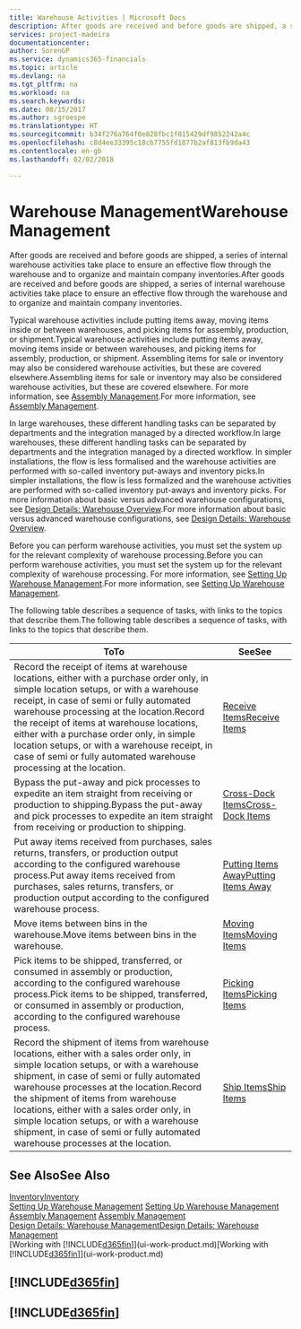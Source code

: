```yaml
---
title: Warehouse Activities | Microsoft Docs
description: After goods are received and before goods are shipped, a series of internal warehouse activities take place to ensure an effective flow through the warehouse and to organize and maintain company inventories.
services: project-madeira
documentationcenter: 
author: SorenGP
ms.service: dynamics365-financials
ms.topic: article
ms.devlang: na
ms.tgt_pltfrm: na
ms.workload: na
ms.search.keywords: 
ms.date: 08/15/2017
ms.author: sgroespe
ms.translationtype: HT
ms.sourcegitcommit: b34f276a764f0e828fbc1f015429df9852242a4c
ms.openlocfilehash: c8d4ee33395c18cb7755fd1877b2af813fb9da43
ms.contentlocale: en-gb
ms.lasthandoff: 02/02/2018

---
```

# <a name="warehouse-management"></a><span data-ttu-id="f30fb-103">Warehouse Management</span><span class="sxs-lookup"><span data-stu-id="f30fb-103">Warehouse Management</span></span>
<span data-ttu-id="f30fb-104">After goods are received and before goods are shipped, a series of internal warehouse activities take place to ensure an effective flow through the warehouse and to organize and maintain company inventories.</span><span class="sxs-lookup"><span data-stu-id="f30fb-104">After goods are received and before goods are shipped, a series of internal warehouse activities take place to ensure an effective flow through the warehouse and to organize and maintain company inventories.</span></span>

<span data-ttu-id="f30fb-105">Typical warehouse activities include putting items away, moving items inside or between warehouses, and picking items for assembly, production, or shipment.</span><span class="sxs-lookup"><span data-stu-id="f30fb-105">Typical warehouse activities include putting items away, moving items inside or between warehouses, and picking items for assembly, production, or shipment.</span></span> <span data-ttu-id="f30fb-106">Assembling items for sale or inventory may also be considered warehouse activities, but these are covered elsewhere.</span><span class="sxs-lookup"><span data-stu-id="f30fb-106">Assembling items for sale or inventory may also be considered warehouse activities, but these are covered elsewhere.</span></span> <span data-ttu-id="f30fb-107">For more information, see [Assembly Management](assembly-assemble-items.md).</span><span class="sxs-lookup"><span data-stu-id="f30fb-107">For more information, see [Assembly Management](assembly-assemble-items.md).</span></span>  

<span data-ttu-id="f30fb-108">In large warehouses, these different handling tasks can be separated by departments and the integration managed by a directed workflow.</span><span class="sxs-lookup"><span data-stu-id="f30fb-108">In large warehouses, these different handling tasks can be separated by departments and the integration managed by a directed workflow.</span></span> <span data-ttu-id="f30fb-109">In simpler installations, the flow is less formalised and the warehouse activities are performed with so-called inventory put-aways and inventory picks.</span><span class="sxs-lookup"><span data-stu-id="f30fb-109">In simpler installations, the flow is less formalized and the warehouse activities are performed with so-called inventory put-aways and inventory picks.</span></span> <span data-ttu-id="f30fb-110">For more information about basic versus advanced warehouse configurations, see [Design Details: Warehouse Overview](design-details-warehouse-overview.md).</span><span class="sxs-lookup"><span data-stu-id="f30fb-110">For more information about basic versus advanced warehouse configurations, see [Design Details: Warehouse Overview](design-details-warehouse-overview.md).</span></span>

<span data-ttu-id="f30fb-111">Before you can perform warehouse activities, you must set the system up for the relevant complexity of warehouse processing.</span><span class="sxs-lookup"><span data-stu-id="f30fb-111">Before you can perform warehouse activities, you must set the system up for the relevant complexity of warehouse processing.</span></span> <span data-ttu-id="f30fb-112">For more information, see [Setting Up Warehouse Management](warehouse-setup-warehouse.md).</span><span class="sxs-lookup"><span data-stu-id="f30fb-112">For more information, see [Setting Up Warehouse Management](warehouse-setup-warehouse.md).</span></span>

 <span data-ttu-id="f30fb-113">The following table describes a sequence of tasks, with links to the topics that describe them.</span><span class="sxs-lookup"><span data-stu-id="f30fb-113">The following table describes a sequence of tasks, with links to the topics that describe them.</span></span>   

|<span data-ttu-id="f30fb-114">**To**</span><span class="sxs-lookup"><span data-stu-id="f30fb-114">**To**</span></span>|<span data-ttu-id="f30fb-115">**See**</span><span class="sxs-lookup"><span data-stu-id="f30fb-115">**See**</span></span>|  
|------------|-------------|  
|<span data-ttu-id="f30fb-116">Record the receipt of items at warehouse locations, either with a purchase order only, in simple location setups, or with a warehouse receipt, in case of semi or fully automated warehouse processing at the location.</span><span class="sxs-lookup"><span data-stu-id="f30fb-116">Record the receipt of items at warehouse locations, either with a purchase order only, in simple location setups, or with a warehouse receipt, in case of semi or fully automated warehouse processing at the location.</span></span>|[<span data-ttu-id="f30fb-117">Receive Items</span><span class="sxs-lookup"><span data-stu-id="f30fb-117">Receive Items</span></span>](warehouse-how-receive-items.md)|
|<span data-ttu-id="f30fb-118">Bypass the put-away and pick processes to expedite an item straight from receiving or production to shipping.</span><span class="sxs-lookup"><span data-stu-id="f30fb-118">Bypass the put-away and pick processes to expedite an item straight from receiving or production to shipping.</span></span>|[<span data-ttu-id="f30fb-119">Cross-Dock Items</span><span class="sxs-lookup"><span data-stu-id="f30fb-119">Cross-Dock Items</span></span>](warehouse-how-to-cross-dock-items.md)|    
|<span data-ttu-id="f30fb-120">Put away items received from purchases, sales returns, transfers, or production output according to the configured warehouse process.</span><span class="sxs-lookup"><span data-stu-id="f30fb-120">Put away items received from purchases, sales returns, transfers, or production output according to the configured warehouse process.</span></span>|[<span data-ttu-id="f30fb-121">Putting Items Away</span><span class="sxs-lookup"><span data-stu-id="f30fb-121">Putting Items Away</span></span>](warehouse-put-away-items.md)|
|<span data-ttu-id="f30fb-122">Move items between bins in the warehouse.</span><span class="sxs-lookup"><span data-stu-id="f30fb-122">Move items between bins in the warehouse.</span></span>|[<span data-ttu-id="f30fb-123">Moving Items</span><span class="sxs-lookup"><span data-stu-id="f30fb-123">Moving Items</span></span>](warehouse-move-items.md)|
|<span data-ttu-id="f30fb-124">Pick items to be shipped, transferred, or consumed in assembly or production, according to the configured warehouse process.</span><span class="sxs-lookup"><span data-stu-id="f30fb-124">Pick items to be shipped, transferred, or consumed in assembly or production, according to the configured warehouse process.</span></span>|[<span data-ttu-id="f30fb-125">Picking Items</span><span class="sxs-lookup"><span data-stu-id="f30fb-125">Picking Items</span></span>](warehouse-pick-items.md)|
|<span data-ttu-id="f30fb-126">Record the shipment of items from warehouse locations, either with a sales order only, in simple location setups, or with a warehouse shipment, in case of semi or fully automated warehouse processes at the location.</span><span class="sxs-lookup"><span data-stu-id="f30fb-126">Record the shipment of items from warehouse locations, either with a sales order only, in simple location setups, or with a warehouse shipment, in case of semi or fully automated warehouse processes at the location.</span></span>|[<span data-ttu-id="f30fb-127">Ship Items</span><span class="sxs-lookup"><span data-stu-id="f30fb-127">Ship Items</span></span>](warehouse-how-ship-items.md)|  

## <a name="see-also"></a><span data-ttu-id="f30fb-128">See Also</span><span class="sxs-lookup"><span data-stu-id="f30fb-128">See Also</span></span>  
[<span data-ttu-id="f30fb-129">Inventory</span><span class="sxs-lookup"><span data-stu-id="f30fb-129">Inventory</span></span>](inventory-manage-inventory.md)  
<span data-ttu-id="f30fb-130">[Setting Up Warehouse Management](warehouse-setup-warehouse.md)   </span><span class="sxs-lookup"><span data-stu-id="f30fb-130">[Setting Up Warehouse Management](warehouse-setup-warehouse.md)   </span></span>  
<span data-ttu-id="f30fb-131">[Assembly Management](assembly-assemble-items.md)  </span><span class="sxs-lookup"><span data-stu-id="f30fb-131">[Assembly Management](assembly-assemble-items.md)  </span></span>  
[<span data-ttu-id="f30fb-132">Design Details: Warehouse Management</span><span class="sxs-lookup"><span data-stu-id="f30fb-132">Design Details: Warehouse Management</span></span>](design-details-warehouse-management.md)  
<span data-ttu-id="f30fb-133">[Working with [!INCLUDE[d365fin](includes/d365fin_md.md)]](ui-work-product.md)</span><span class="sxs-lookup"><span data-stu-id="f30fb-133">[Working with [!INCLUDE[d365fin](includes/d365fin_md.md)]](ui-work-product.md)</span></span>  

## [!INCLUDE[d365fin](includes/free_trial_md.md)]  
## [!INCLUDE[d365fin](includes/training_link_md.md)]

